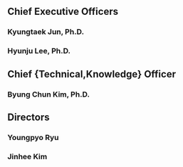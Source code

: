 ## Chief Executive Officers

### Kyungtaek Jun, Ph.D.

### Hyunju Lee, Ph.D.

## Chief {Technical,Knowledge} Officer

### Byung Chun Kim, Ph.D.

## Directors

### Youngpyo Ryu

### Jinhee Kim
